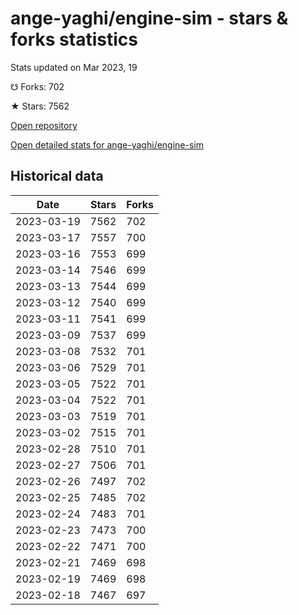 # ange-yaghi/engine-sim - stars & forks statistics

Stats updated on Mar 2023, 19

☋ Forks: 702

★ Stars: 7562

[Open repository](https://github.com/ange-yaghi/engine-sim)

[Open detailed stats for ange-yaghi/engine-sim](https://reviewgithub.com/rep/ange-yaghi/engine-sim)

## Historical data
| Date | Stars | Forks |
|------|-------|-------|
| 2023-03-19 | 7562 | 702 | 
| 2023-03-17 | 7557 | 700 | 
| 2023-03-16 | 7553 | 699 | 
| 2023-03-14 | 7546 | 699 | 
| 2023-03-13 | 7544 | 699 | 
| 2023-03-12 | 7540 | 699 | 
| 2023-03-11 | 7541 | 699 | 
| 2023-03-09 | 7537 | 699 | 
| 2023-03-08 | 7532 | 701 | 
| 2023-03-06 | 7529 | 701 | 
| 2023-03-05 | 7522 | 701 | 
| 2023-03-04 | 7522 | 701 | 
| 2023-03-03 | 7519 | 701 | 
| 2023-03-02 | 7515 | 701 | 
| 2023-02-28 | 7510 | 701 | 
| 2023-02-27 | 7506 | 701 | 
| 2023-02-26 | 7497 | 702 | 
| 2023-02-25 | 7485 | 702 | 
| 2023-02-24 | 7483 | 701 | 
| 2023-02-23 | 7473 | 700 | 
| 2023-02-22 | 7471 | 700 | 
| 2023-02-21 | 7469 | 698 | 
| 2023-02-19 | 7469 | 698 | 
| 2023-02-18 | 7467 | 697 | 


